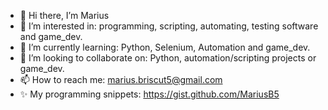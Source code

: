 - 👋 Hi there, I’m Marius
- 👀 I’m interested in: programming, scripting, automating, testing software and game_dev.
- 🌱 I’m currently learning: Python, Selenium, Automation and game_dev.
- 💞️ I’m looking to collaborate on: Python, automation/scripting projects or game_dev.
- 📫 How to reach me: marius.briscut5@gmail.com
- ✨ My programming snippets: https://gist.github.com/MariusB5

<!---
MariusB5/MariusB5 is a ✨ special ✨ repository because its `README.md` (this file) appears on your GitHub profile.
You can click the Preview link to take a look at your changes.
--->
